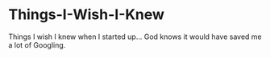 # Things-I-Wish-I-Knew
Things I wish I knew when I started up... God knows it would have saved me a lot of Googling.
